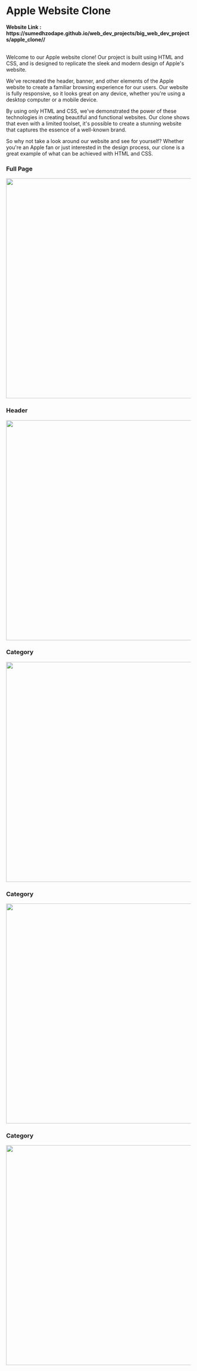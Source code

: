 
<h1>Apple Website Clone</h1>
<strong>Website Link : https://sumedhzodape.github.io/web_dev_projects/big_web_dev_projects/apple_clone//</strong>
<br>
<br>

<p>Welcome to our Apple website clone! Our project is built using HTML and CSS, and is designed to replicate the sleek and modern design of Apple's website.</p>

<p>We've recreated the header, banner, and other elements of the Apple website to create a familiar browsing experience for our users. Our website is fully responsive, so it looks great on any device, whether you're using a desktop computer or a mobile device.</p>

<p>By using only HTML and CSS, we've demonstrated the power of these technologies in creating beautiful and functional websites. Our clone shows that even with a limited toolset, it's possible to create a stunning website that captures the essence of a well-known brand.</p>

<p>So why not take a look around our website and see for yourself? Whether you're an Apple fan or just interested in the design process, our clone is a great example of what can be achieved with HTML and CSS.</p>

<h3>Full Page</h3>
<img src="https://sumedhzodape.github.io/web_dev_projects/big_web_dev_projects/apple_clone//project_images/img1.png" width="600px" height="auto" />

<h3>Header</h3>
<img src="https://sumedhzodape.github.io/web_dev_projects/big_web_dev_projects/apple_clone//project_images/img2.png" width="600px" height="auto" />

<h3>Category</h3>
<img src="https://sumedhzodape.github.io/web_dev_projects/big_web_dev_projects/apple_clone//project_images/img3.png" width="600px" height="auto" />
  
<h3>Category</h3>
<img src="https://sumedhzodape.github.io/web_dev_projects/big_web_dev_projects/apple_clone//project_images/img4.png" width="600px" height="auto" />

<h3>Category</h3>
<img src="https://sumedhzodape.github.io/web_dev_projects/big_web_dev_projects/apple_clone//project_images/img5.png" width="600px" height="auto" />


